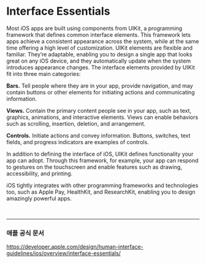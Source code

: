 # Interface Essentials

Most iOS apps are built using components from UIKit, a programming framework that defines common interface elements. This framework lets apps achieve a consistent appearance across the system, while at the same time offering a high level of customization. UIKit elements are flexible and familiar. They’re adaptable, enabling you to design a single app that looks great on any iOS device, and they automatically update when the system introduces appearance changes. The interface elements provided by UIKit fit into three main categories:

**Bars.** Tell people where they are in your app, provide navigation, and may contain buttons or other elements for initiating actions and communicating information.

**Views.** Contain the primary content people see in your app, such as text, graphics, animations, and interactive elements. Views can enable behaviors such as scrolling, insertion, deletion, and arrangement.

**Controls.** Initiate actions and convey information. Buttons, switches, text fields, and progress indicators are examples of controls.

In addition to defining the interface of iOS, UIKit defines functionality your app can adopt. Through this framework, for example, your app can respond to gestures on the touchscreen and enable features such as drawing, accessibility, and printing.

iOS tightly integrates with other programming frameworks and technologies too, such as Apple Pay, HealthKit, and ResearchKit, enabling you to design amazingly powerful apps.

<br>


---

### 애플 공식 문서
https://developer.apple.com/design/human-interface-guidelines/ios/overview/interface-essentials/